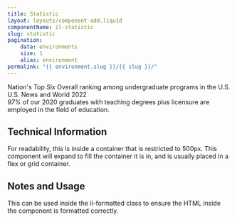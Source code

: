 ```yaml
---
title: Statistic
layout: layouts/component-add.liquid
componentName: il-statistic
slug: statistic
pagination:
    data: environments
    size: 1
    alias: environment
permalink: "{{ environment.slug }}/{{ slug }}/"
---
```

<div class="template-information" data-name="default">
<span slot="top">Nation's</span> <em slot="stat">Top Six</em> Overall ranking among undergraduate programs in the U.S.
<span slot="source">U.S. News and World 2022</span>
</div>

<div class="template-information" data-name="no source and heading">
<em slot="stat">97%</em> of our 2020 graduates with teaching degrees plus licensure are employed in the field of education.
</div>

## Technical Information

For readability, this is inside a container that is restricted to 500px. This component will expand to fill the container it is in, and is usually placed in a flex or grid container. 

## Notes and Usage

This can be used inside the il-formatted class to ensure the HTML inside the component is formatted correctly.